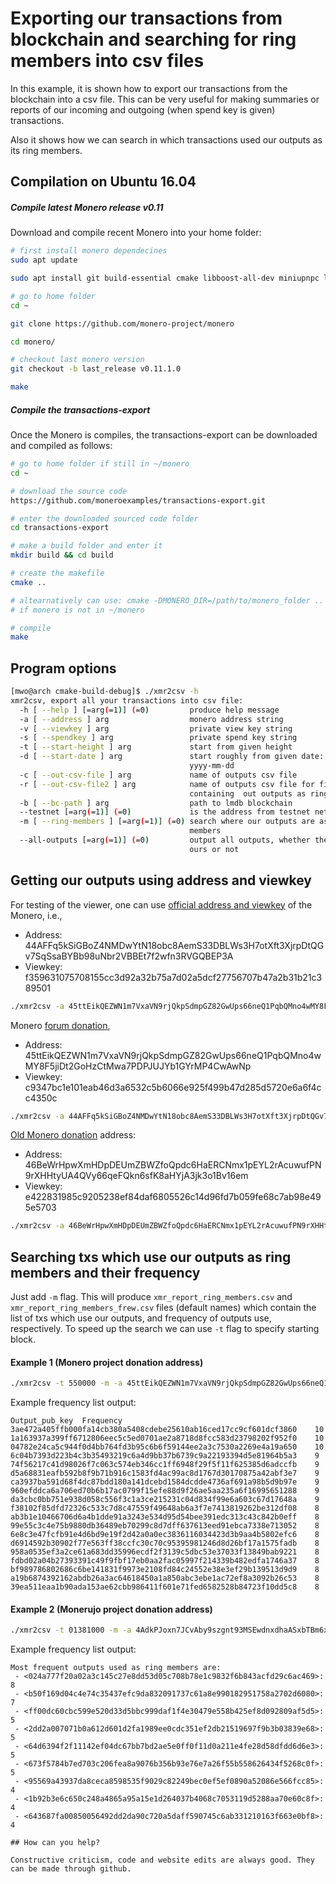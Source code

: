 # Exporting our transactions from blockchain and searching for ring members into csv files

In this example, it is shown how to export our transactions from the blockchain
into a csv file. This can be very useful
for making summaries or reports of our incoming and outgoing (when spend key is given)
 transactions.

Also it shows how we can search in which transactions used our outputs as
its ring members.



## Compilation on Ubuntu 16.04

##### Compile latest Monero release v0.11

Download and compile recent Monero into your home folder:

```bash
# first install monero dependecines
sudo apt update

sudo apt install git build-essential cmake libboost-all-dev miniupnpc libunbound-dev graphviz doxygen libunwind8-dev pkg-config libssl-dev libcurl4-openssl-dev libgtest-dev libreadline-dev libzmq3-dev

# go to home folder
cd ~

git clone https://github.com/monero-project/monero

cd monero/

# checkout last monero version
git checkout -b last_release v0.11.1.0

make
```


##### Compile the transactions-export

Once the Monero is compiles, the transactions-export can be downloaded and compiled
as follows:

```bash
# go to home folder if still in ~/monero
cd ~

# download the source code
https://github.com/moneroexamples/transactions-export.git

# enter the downloaded sourced code folder
cd transactions-export

# make a build folder and enter it
mkdir build && cd build

# create the makefile
cmake ..

# altearnatively can use: cmake -DMONERO_DIR=/path/to/monero_folder ..
# if monero is not in ~/monero

# compile
make
```


## Program options
```bash
[mwo@arch cmake-build-debug]$ ./xmr2csv -h
xmr2csv, export all your transactions into csv file:
  -h [ --help ] [=arg(=1)] (=0)         produce help message
  -a [ --address ] arg                  monero address string
  -v [ --viewkey ] arg                  private view key string
  -s [ --spendkey ] arg                 private spend key string
  -t [ --start-height ] arg             start from given height
  -d [ --start-date ] arg               start roughly from given date:
                                        yyyy-mm-dd
  -c [ --out-csv-file ] arg             name of outputs csv file
  -r [ --out-csv-file2 ] arg            name of outputs csv file for file
                                        containing  out outputs as ring members
  -b [ --bc-path ] arg                  path to lmdb blockchain
  --testnet [=arg(=1)] (=0)             is the address from testnet network
  -m [ --ring-members ] [=arg(=1)] (=0) search where our outputs are as ring
                                        members
  --all-outputs [=arg(=1)] (=0)         output all outputs, whether they are
                                        ours or not
```

## Getting our outputs using address and viewkey

For testing of the viewer, one can use [official address and viewkey](https://github.com/monero-project/bitmonero#supporting-the-project)
of the Monero, i.e.,

- Address: 44AFFq5kSiGBoZ4NMDwYtN18obc8AemS33DBLWs3H7otXft3XjrpDtQGv7SqSsaBYBb98uNbr2VBBEt7f2wfn3RVGQBEP3A
- Viewkey: f359631075708155cc3d92a32b75a7d02a5dcf27756707b47a2b31b21c389501

```bash
./xmr2csv -a 45ttEikQEZWN1m7VxaVN9rjQkpSdmpGZ82GwUps66neQ1PqbQMno4wMY8F5jiDt2GoHzCtMwa7PDPJUJYb1GYrMP4CwAwNp -v c9347bc1e101eab46d3a6532c5b6066e925f499b47d285d5720e6a6f4cc4350c -c ./current.csv 
```

Monero [forum donation](https://www.reddit.com/r/Monero/comments/5j2rm7/in_last_four_weekes_there_were_about_850_xmr/dbdmzt7/?context=3),

- Address: 45ttEikQEZWN1m7VxaVN9rjQkpSdmpGZ82GwUps66neQ1PqbQMno4wMY8F5jiDt2GoHzCtMwa7PDPJUJYb1GYrMP4CwAwNp
- Viewkey: c9347bc1e101eab46d3a6532c5b6066e925f499b47d285d5720e6a6f4cc4350c

```bash
./xmr2csv -a 44AFFq5kSiGBoZ4NMDwYtN18obc8AemS33DBLWs3H7otXft3XjrpDtQGv7SqSsaBYBb98uNbr2VBBEt7f2wfn3RVGQBEP3A -v f359631075708155cc3d92a32b75a7d02a5dcf27756707b47a2b31b21c389501 -c ./forum.csv
```

[Old Monero donation](https://github.com/monero-project/monero/pull/714/files) address:

- Address: 46BeWrHpwXmHDpDEUmZBWZfoQpdc6HaERCNmx1pEYL2rAcuwufPN9rXHHtyUA4QVy66qeFQkn6sfK8aHYjA3jk3o1Bv16em 
- Viewkey: e422831985c9205238ef84daf6805526c14d96fd7b059fe68c7ab98e495e5703

```bash
./xmr2csv -a 46BeWrHpwXmHDpDEUmZBWZfoQpdc6HaERCNmx1pEYL2rAcuwufPN9rXHHtyUA4QVy66qeFQkn6sfK8aHYjA3jk3o1Bv16em -v e422831985c9205238ef84daf6805526c14d96fd7b059fe68c7ab98e495e5703 -c ./old.csv
```



## Searching txs which use our outputs as ring members and their frequency

Just add `-m` flag. This will produce `xmr_report_ring_members.csv` and `xmr_report_ring_members_frew.csv` files
 (default names) which
contain the list of txs which use our outputs, and frequency of outputs use, respectively. To speed up the search
we can use `-t` flag to specify starting block.

#### Example 1 (Monero project donation address)

```bash
./xmr2csv -t 550000 -m -a 45ttEikQEZWN1m7VxaVN9rjQkpSdmpGZ82GwUps66neQ1PqbQMno4wMY8F5jiDt2GoHzCtMwa7PDPJUJYb1GYrMP4CwAwNp -v c9347bc1e101eab46d3a6532c5b6066e925f499b47d285d5720e6a6f4cc4350c
```

Example frequency list output:

```
Output_pub_key	Frequency
3ae472a405ffb000fa14cb380a5408cdebe25610ab16ced17cc9cf601dcf3860	10
1a163937a399ff6712806eec5c5ed0701ae2a8718d8fcc583d23798202f952f0	10
04782e24ca5c944f0d4bb764fd3b95c6b6f59144ee2a3c7530a2269e4a19a650	10
6c04b7393d223b4c3b35493219c6a4d9bb37b6739c9a22193394d5e81964b5a3	9
74f56217c41d98026f7c063c574eb346cc1ff6948f29f5f11f625385d6adccfb	9
d5a68831eafb592b8f9b71b916c1583fd4ac99ac8d1767d30170875a42abf3e7	9
ca3937ba591d68f4dc87bdd180a141dcebd1584dcdde4736af691a98b5d9b97e	9
960efddca6a706ed70b6b17ac0799f15efe88d9f26ae5aa235a6f16995651288	9
da3cbc0bb751e938d058c556f3c1a3ce215231c04d834f99e6a603c67d17648a	9
f38102f85dfd72326c533c7d8c47559f49648ab6a3f7e7413819262be312df08	8
ab3b1e10466706d6a4b1dde91a3243e534d95d54bee391edc313c43c842b0eff	8
99e55c3c4e75b9880db36489eb70299c8d7dff637613eed91ebca7338e713052	8
6e8c3e47fcfb91e4d6bd9e19f2d42a0a0ec3836116034423d3b9aa4b5802efc6	8
d6914592b30902f77e563ff38ccfc30c70c95395981246d8d26bf17a1575fadb	8
958a0535ef3a2ce61a683dd35996ecdf2f3139c5dbc53e37033f13849bab9221	8
fdbd02a04b27393391c49f9fbf17eb0aa2fac05997f214339b482edfa1746a37	8
bf989786802686c6be141831f9973e2108fd84c24552e38e3ef29b139513d9d9	8
a19b6874392162abdb26a3ac64618450a1a850abc3ebe1ac72ef8a3092b26c53	8
39ea511eaa1b90ada153ae62cbb986411f601e71fed6582528b84723f10dd5c8	8
```

#### Example 2 (Monerujo project donation address)


```bash
./xmr2csv -t 01381000 -m -a 4AdkPJoxn7JCvAby9szgnt93MSEwdnxdhaASxbTBm6x5dCwmsDep2UYN4FhStDn5i11nsJbpU7oj59ahg8gXb1Mg3viqCuk -v b1aff2a12191723da0afbe75516f94dd8b068215f6e847d8da57aca5f1f98e0c
```

Example frequency list output:

```
Most frequent outputs used as ring members are:
 - <024a777f20a02a3c145c27e8dd53d05c708b78e1c9832f6b843acfd29c6ac469>: 8
 - <b50f169d04c4e74c35437efc9da832091737c61a8e990182951758a2702d6080>: 7
 - <ff00dc60cbc599e520d33d5bbc999daf1f4e30479e558b425ef8d092809af5d5>: 5
 - <2dd2a007071b0a612d601d2fa1989ee0cdc351ef2db21519697f9b3b03839e68>: 5
 - <64d6394f2f11142ef04dc67bb7bd2ae5e0ff0f11d0a211e4fe28d58dfdd6d6e3>: 5
 - <673f5784b7ed703c206fea8a9076b356b93e76e7a26f55b558626434f5268c0f>: 5
 - <95569a43937da8ceca8598535f9029c82249bec0ef5ef0890a52086e566fcc85>: 4
 - <1b92b3e6c650c248a4865a95a15e1d264037b4068c7053119d5288aa70e60c8f>: 4
 - <643687fa00850056492dd2da90c720a5daff590745c6ab331210163f663e0bf8>: 4

## How can you help?

Constructive criticism, code and website edits are always good. They can be made through github.










